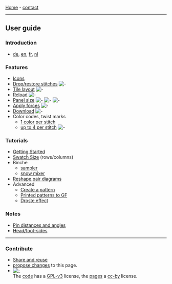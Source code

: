 [Home](https://d-bl.github.io) - <a href="https://groundforge.wordpress.com" target="_blank">contact</a>

* * *

## User guide

### Introduction

* [de](https://github.com/d-bl/GroundForge/blob/oidfa-article/docs/help/DE.md), [en](/GroundForge/), [fr](http://gibritte.over-blog.com/2020/05/jouer-groundforge.html), [nl](https://github.com/d-bl/GroundForge/blob/oidfa-article/docs/help/NL.md)

### Features

* [Icons](/GroundForge-help/Icons)
* [Drop/restore stitches](/GroundForge-help/Replace) ![-](/GroundForge-help/images/toggle-stitch.png)
* [Tile layout](/GroundForge-help/Change-tiles) ![-](/GroundForge-help/images/brick-menu-icon.png)
* [Reload](/GroundForge-help/Icons) ![-](/GroundForge/images/wand.png)
* [Panel size](/GroundForge-help/Icons)
  ![-](/GroundForge/images/maximize.png)
  ![-](/GroundForge/images/reset-dimensions.png)
  ![-](/GroundForge/images/minimize.png)
* [Apply forces](/GroundForge-help/Icons) ![-](/GroundForge/images/animate.png)
* [Download](/GroundForge-help/Download) ![-](/GroundForge/images/download.jpg)
* Color codes, twist marks
    * [1 color per stitch](/GroundForge-help/Color-Code)
    * [up to 4 per stitch](/GroundForge-help/color-rules) ![-](/GroundForge/images/to-color-rules.png)

### Tutorials

* [Getting Started](/GroundForge-help/index)
* [Swatch Size](/GroundForge-help/Patch-Size) (rows/columns)
* Binche
  * [sampler](/GroundForge-help/Binche)
  * [snow mixer](/GroundForge-help/snow-mix)
* [Reshape pair diagrams](/GroundForge-help/Reshape-Patterns)
* Advanced
  * [Create a pattern](/GroundForge-help/Advanced)
  * [Printed patterns to GF](/GroundForge-help/Reversed-engineering-of-patterns)
  * [Droste effect](/GroundForge-help/Droste-effect)

### Notes

* [Pin distances and angles](/GroundForge-help/Pin-distances-and-angles)
* [Head/foot-sides](/GroundForge-help/footsides)

* * *

### Contribute

* [Share and reuse](/GroundForge-help/Reuse)
* [propose changes]({{site.github.repository_url}}/edit/master/docs/{{page.path}} "typo's, grammar, whatever") to this page.
* [![-](/GroundForge/assets/images/CC_some_rights_reserved.png)](https://github.com/d-bl/GroundForge/#licenses)  
    The [code](https://github.com/d-bl/GroundForge/tree/master/src) has a [GPL-v3](https://github.com/d-bl/GroundForge#licenses) license, the [pages](https://github.com/d-bl/GroundForge/tree/master/docs) a [cc-by](http://creativecommons.org/licenses/by/4.0/) license.
